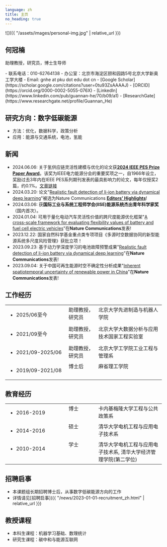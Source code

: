 ```yaml
---
language: zh
title: 主页
no_heading: true
---
```

<div class="row">
<div class="col-md-4" markdown="1">
<div class="site-personal-heading" markdown="1">
![]({{ "/assets/images/personal-img.jpg" | relative_url }})

## 何冠楠

助理教授，研究员，博士生导师
</div>
<div class="site-personal-info" markdown="1">
- <span class="icon icon-telephone"></span> 联系电话：010-62764138
- <span class="icon icon-office"></span> 办公室：北京市海淀区颐和园路5号北京大学新奥工学大楼
- <span class="icon icon-mail"></span> Email: gnhe at pku dot edu dot cn
- <span class="icon icon-google-scholar"></span> [Google Scholar](https://scholar.google.com/citations?user=0tu93ZsAAAAJ)
<!-- - <span class="icon icon-github"></span> [GitHub主页](https://github.com/gn-he) -->
- <span class="icon icon-orcid"></span> [ORCID](https://orcid.org/0000-0002-5055-076X)
- <span class="icon icon-linkedin"></span> [LinkedIn](https://www.linkedin.com/pub/guannan-he/70/b09/a1)
- <span class="icon icon-researchgate"></span> [ResearchGate](https://www.researchgate.net/profile/Guannan_He)
</div>
</div>
<div class="col-md-8" markdown="1">


## 研究方向：数字低碳能源

- 方法：优化，数据科学，政策分析
- 应用：能源与交通系统，电池，氢能

## 新闻
- 2024.06.06: 关于氢供应链灵活性建模与优化的论文获<b><a href="https://ieee-pes.org/news/just-announced-2024-ieee-power-amp-energy-society-award-recipients/">2024 IEEE PES Prize Paper Award</a></b>。该奖为IEEE电力能源分会的重要奖项之一，自1966年设立，奖励过去3年内在IEEE PES系列期刊发表的最具影响力的论文，每年仅授奖2篇，约0.1%。<a href=" https://ieeexplore.ieee.org/abstract/document/9371425">文章链接</a>
- 2024.03.20: 论文"<a href=" https://www.nature.com/articles/s41467-023-41226-5">Realistic fault detection of li-ion battery via dynamical deep learning</a>"被选为Nature Communications <a href=" https://www.nature.com/collections/dmmhtcypsc"><b>Editors’ Highlights</b></a>!
- 2024.03.06: 获<b>国际工业与系统工程师学会(IISE)能源系统杰出青年科学家奖</b>（国内首次）。 
- 2024.01.04: 可用于量化电动汽车灵活性价值的跨尺度能源优化框架"<a href=" https://www.nature.com/articles/s41467-023-43884-x">A cross-scale framework for evaluating flexibility values of battery and fuel cell electric vehicles</a>"在<b>Nature Communications</b>发表! 
- 2023.12.22: 国家自然科学基金重点类专项项目《多源时空数据协同的新型能源系统多尺度风险管理》获批立项！
- 2023.09.23: 基于动力学深度学习的电池故障预警成果"<a href=" https://www.nature.com/articles/s41467-023-41226-5">Realistic fault detection of li-ion battery via dynamical deep learning</a>"在<b>Nature Communications</b>发表! 
- 2023.09.04: 关于中国可再生能源时空不确定性分析成果"<a href=" https://www.nature.com/articles/s41467-023-40670-7">Inherent spatiotemporal uncertainty of renewable power in China</a>"在<b>Nature Communications</b>发表! 

## 工作经历

<table class="homepage-table">
  <tbody>
    <tr>
      <td width="180" valign="top"><ul><li>2025/06至今</li></ul></td>
      <td width="80" valign="top">助理教授，研究员</td>
      <td valign="top">北京大学先进制造与机器人学院</td>
    </tr>
    <tr>
      <td width="180" valign="top"><ul><li>2021/09至今</li></ul></td>
      <td width="80" valign="top">助理教授，研究员</td>
      <td valign="top">北京大学大数据分析与应用技术国家工程实验室</td>
    </tr>
    <tr>
      <td width="180" valign="top"><ul><li>2021/09-2025/06</li></ul></td>
      <td width="80" valign="top">助理教授，研究员</td>
      <td valign="top">北京大学工学院工业工程与管理系</td>
    </tr>
    <tr>
      <td valign="top"><ul><li>2019/09-2021/08</li></ul></td>
      <td valign="top">博士后</td>
      <td valign="top">麻省理工学院</td>
    </tr>
  </tbody>
</table>

## 教育经历

<table class="homepage-table">
  <tbody>
    <tr>
      <td width="180" valign="top"><ul><li>2016-2019</li></ul></td>
      <td width="80" valign="top">博士</td>
      <td valign="top">卡内基梅隆大学工程与公共政策系</td>
    </tr>
    <tr>
      <td valign="top"><ul><li>2014-2016</li></ul></td>
      <td valign="top">硕士</td>
      <td valign="top">清华大学电机工程与应用电子技术系</td>
    </tr>
    <tr>
      <td valign="top"><ul><li>2010-2014</li></ul></td>
      <td valign="top">学士</td>
      <td valign="top">清华大学电机工程与应用电子技术系, 清华大学经济管理学院(第二学位)</td>
    </tr>
  </tbody>
</table>

## 招聘启事

- 本课题组长期招聘博士后，从事数字低碳能源方向的工作
- 详情请见[招聘启事]({{ "/news/2023-01-01-recruitment_zh.html" | relative_url }})

## 教授课程

- 本科生课程：机器学习基础、数理统计
- 研究生课程：碳中和与能源互联网
</div>
</div>
